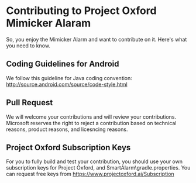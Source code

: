 Contributing to Project Oxford Mimicker Alaram
===============================================

So, you enjoy the Mimicker Alarm and want to contribute on it. Here's what you need to know.

Coding Guidelines for Android
-------------------------

We follow this guideline for Java coding convention: http://source.android.com/source/code-style.html 

Pull Request 
-------------------------

We will welcome your contributions and will review your contributions. Microsoft reserves the right to reject a contribution based on technical reasons, product reasons, and licesncing reasons.

Project Oxford Subscription Keys
-------------------------
For you to fully build and test your contribution, you should use your own subscription keys for Project Oxford, and SmartAlarm\gradle.properties. You can request free keys from https://www.projectoxford.ai/Subscription

 
